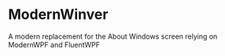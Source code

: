 # ModernWinver
A modern replacement for the About Windows screen relying on ModernWPF and FluentWPF
